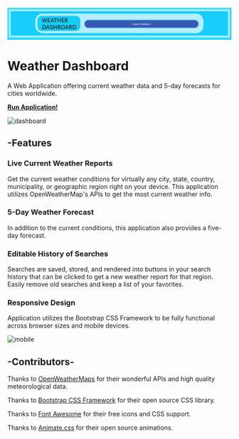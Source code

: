 
![header](assets/images/header.JPG)

# Weather Dashboard

A Web Application offering current weather data and 5-day forecasts for cities worldwide.


**[Run Application!](https://jmantis0.github.io/weather-dashboard/)**

![dashboard](assets/images/weathervane-dashboard2.gif)

## -Features

### Live Current Weather Reports

Get the current weather conditions for virtually any city, state, country, municipality, or geographic region right on your device.  This application utilizes OpenWeatherMap's APIs to get the most current weather info.

### 5-Day Weather Forecast

In addition to the current conditions, this application also provides a five-day forecast.

### Editable History of Searches

Searches are saved, stored, and rendered into buttons in your search history that can be clicked to get a new weather report for that region.  Easily remove old searches and keep a list of your favorites.

### Responsive Design

 Application utilizes the Bootstrap CSS Framework to be fully functional across browser sizes and mobile devices.

 ![mobile](assets/images/weathervane-mobile.gif)

 ## -Contributors-

Thanks to [OpenWeatherMaps](https://www.openweathermaps.org) for their wonderful APIs and high quality meteorological data.

Thanks to [Bootstrap CSS Framework](https://getbootstrap.com/) for their open source CSS library.

Thanks to [Font Awesome](https://fontawesome.com/) for their free icons and CSS support.

Thanks to [Animate.css](https://daneden.github.io/animate.css/) for their open source animations.
